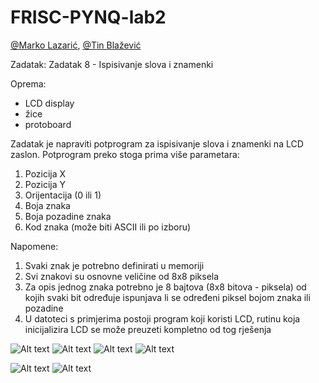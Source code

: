 # FRISC-PYNQ-lab2

[@Marko Lazarić](https://github.com/mlazaric), [@Tin Blažević](https://github.com/TinBlazevic)

Zadatak: Zadatak 8 - Ispisivanje slova i znamenki

Oprema:
- LCD display
- žice
- protoboard

Zadatak je napraviti potprogram za ispisivanje slova i znamenki na LCD zaslon. Potprogram
preko stoga prima više parametara:
1. Pozicija X
2. Pozicija Y
3. Orijentacija (0 ili 1)
4. Boja znaka
5. Boja pozadine znaka
6. Kod znaka (može biti ASCII ili po izboru)

Napomene:
1. Svaki znak je potrebno definirati u memoriji
2. Svi znakovi su osnovne veličine od 8x8 piksela
3. Za opis jednog znaka potrebno je 8 bajtova (8x8 bitova - piksela) od kojih svaki bit
određuje ispunjava li se određeni piksel bojom znaka ili pozadine
4. U datoteci s primjerima postoji program koji koristi LCD, rutinu koja inicijalizira LCD se
može preuzeti kompletno od tog rješenja

![Alt text](/Slike/opisne/1.jpg?raw=true "Upute za spajanje")
![Alt text](/Slike/opisne/2.jpg?raw=true "Upute za spajanje")
![Alt text](/Slike/opisne/3.jpg?raw=true "Upute za spajanje")
![Alt text](/Slike/opisne/4.jpg?raw=true "Upute za korištenje")

![Alt text](/Slike/pokazne/8.jpg?raw=true "Primjer1")
![Alt text](/Slike/pokazne/9.jpg?raw=true "Primjer2")
